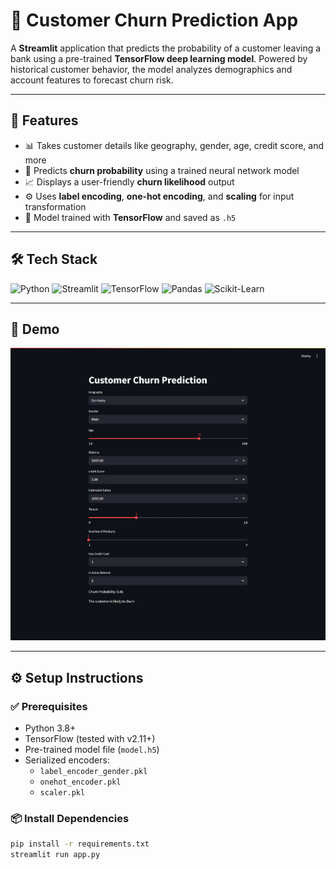 # 🔮 Customer Churn Prediction App

A **Streamlit** application that predicts the probability of a customer leaving a bank using a pre-trained **TensorFlow deep learning model**. Powered by historical customer behavior, the model analyzes demographics and account features to forecast churn risk.

---

## 🚀 Features

- 📊 Takes customer details like geography, gender, age, credit score, and more
- 🤖 Predicts **churn probability** using a trained neural network model
- 📈 Displays a user-friendly **churn likelihood** output
- ⚙️ Uses **label encoding**, **one-hot encoding**, and **scaling** for input transformation
- 🧠 Model trained with **TensorFlow** and saved as `.h5`

---

## 🛠️ Tech Stack

![Python](https://img.shields.io/badge/Python-3776AB?style=for-the-badge&logo=python&logoColor=white)
![Streamlit](https://img.shields.io/badge/Streamlit-FF4B4B?style=for-the-badge&logo=streamlit&logoColor=white)
![TensorFlow](https://img.shields.io/badge/TensorFlow-FF6F00?style=for-the-badge&logo=tensorflow&logoColor=white)
![Pandas](https://img.shields.io/badge/Pandas-150458?style=for-the-badge&logo=pandas&logoColor=white)
![Scikit-Learn](https://img.shields.io/badge/Scikit--Learn-F7931E?style=for-the-badge&logo=scikit-learn&logoColor=white)

---

## 📸 Demo

![App Screenshot](./app.png)

---

## ⚙️ Setup Instructions

### ✅ Prerequisites

- Python 3.8+
- TensorFlow (tested with v2.11+)
- Pre-trained model file (`model.h5`)
- Serialized encoders:
  - `label_encoder_gender.pkl`
  - `onehot_encoder.pkl`
  - `scaler.pkl`

### 📦 Install Dependencies

```bash
pip install -r requirements.txt
streamlit run app.py
